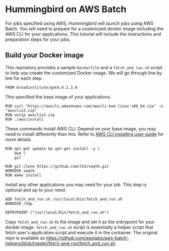 # Hummingbird on AWS Batch

For jobs specified using AWS, Hummingbird will launch jobs using AWS Batch. You will need to prepare for a customized docker image including the AWS CLI for your applications. This tutorial will include the instructions and preparation steps for your jobs.

## Build your Docker image
This repository provides a sample `Dockerfile` and a `fetch_and_run.sh` script to help you create the customized Docker image. We will go through line by line for each step.

```
FROM broadinstitute/gatk:4.1.3.0
```
This specified the base image of your applications.

```
RUN curl "https://awscli.amazonaws.com/awscli-exe-linux-x86_64.zip" -o "awscliv2.zip"
RUN unzip awscliv2.zip
RUN ./aws/install
```
These commands install AWS CLI. Depend on your base image, you may need to install differently than this. Refer to [AWS CLI installing user guide](https://docs.aws.amazon.com/cli/latest/userguide/cli-chap-install.html) for more details.

```
RUN apt-get update && apt-get install -y \
    bwa \
    git

RUN git clone https://github.com/lh3/seqtk.git
WORKDIR seqtk
RUN make install
```
Install any other applications you may need for your job. This step is optional and up to your need.

```
ADD fetch_and_run.sh /usr/local/bin/fetch_and_run.sh
WORKDIR /tmp

ENTRYPOINT ["/usr/local/bin/fetch_and_run.sh"]
```
Copy `fetch_and_run.sh` to the image and set it as the entrypoint for your docker image. `fetch_and_run.sh` script is essentially a helper script that fetch user's application script and execute it in the container. The original repo is available as https://github.com/awslabs/aws-batch-helpers/blob/master/fetch-and-run/fetch_and_run.sh.

